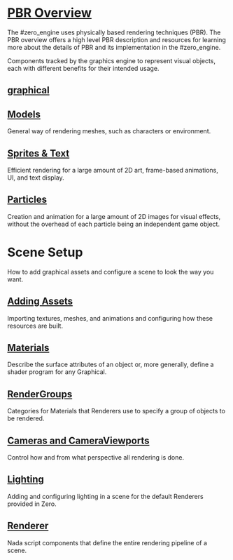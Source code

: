
 # [ PBR Overview](https://github.com/ZilchEngine/ZilchDocs/blob/master/zero_editor_documentation/zeromanual/graphics/physically_based_rendering.markdown)
The #zero_engine uses physically based rendering techniques (PBR). The PBR overview offers a high level PBR description and resources for learning more about the details of PBR and its implementation in the #zero_engine.

Components tracked by the graphics engine to represent visual objects, each with different benefits for their intended usage.

 ## [graphical](https://github.com/ZilchEngine/ZilchDocs/blob/master/zero_editor_documentation/zeromanual/graphics/graphical.markdown)

 ## [Models](https://github.com/ZilchEngine/ZilchDocs/blob/master/zero_editor_documentation/zeromanual/graphics/models.markdown)
General way of rendering meshes, such as characters or environment.

 ## [Sprites & Text](https://github.com/ZilchEngine/ZilchDocs/blob/master/zero_editor_documentation/zeromanual/graphics/sprites.markdown)
Efficient rendering for a large amount of 2D art, frame-based animations, UI, and text display.

 ## [Particles](https://github.com/ZilchEngine/ZilchDocs/blob/master/zero_editor_documentation/zeromanual/graphics/particles.markdown)
Creation and animation for a large amount of 2D images for visual effects, without the overhead of each particle being an independent game object.

 # Scene Setup
How to add graphical assets and configure a scene to look the way you want.

 ## [Adding Assets](https://github.com/ZilchEngine/ZilchDocs/blob/master/zero_editor_documentation/zeromanual/graphics/adding_assets.markdown)
Importing textures, meshes, and animations and configuring how these resources are built.

 ## [Materials](https://github.com/ZilchEngine/ZilchDocs/blob/master/zero_editor_documentation/zeromanual/graphics/materials.markdown)
Describe the surface attributes of an object or, more generally, define a shader program for any Graphical.

 ## [RenderGroups](https://github.com/ZilchEngine/ZilchDocs/blob/master/zero_editor_documentation/zeromanual/graphics/rendergroups.markdown)
Categories for Materials that Renderers use to specify a group of objects to be rendered.

 ## [Cameras and CameraViewports](https://github.com/ZilchEngine/ZilchDocs/blob/master/zero_editor_documentation/zeromanual/graphics/camerasviewportsrenderers.markdown)
Control how and from what perspective all rendering is done.

 ## [Lighting](https://github.com/ZilchEngine/ZilchDocs/blob/master/zero_editor_documentation/zeromanual/graphics/lighting.markdown)
Adding and configuring lighting in a scene for the default Renderers provided in Zero.

 ## [Renderer](https://github.com/ZilchEngine/ZilchDocs/blob/master/zero_editor_documentation/zeromanual/graphics/renderer.markdown)
Nada script components that define the entire rendering pipeline of a scene.
 

 